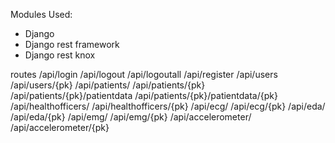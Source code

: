 Modules Used:
- Django
- Django rest framework
- Django rest knox


routes
/api/login
/api/logout
/api/logoutall
/api/register
/api/users
/api/users/{pk}
/api/patients/
/api/patients/{pk}
/api/patients/{pk}/patientdata
/api/patients/{pk}/patientdata/{pk}
/api/healthofficers/
/api/healthofficers/{pk}
/api/ecg/
/api/ecg/{pk}
/api/eda/
/api/eda/{pk}
/api/emg/
/api/emg/{pk}
/api/accelerometer/
/api/accelerometer/{pk}

